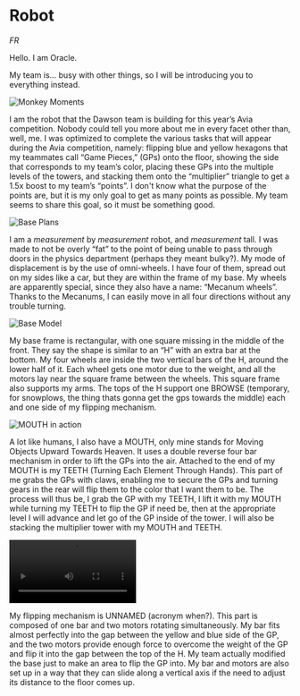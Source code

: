 
# Robot

*FR* 

Hello.
I am Oracle.

My team is… busy with other things, so I will be introducing you to everything instead.

![Monkey Moments](..\assets\images\weSpinAroundAndAroundAndAround.gif "We love monkeys")

I am the robot that the Dawson team is building for this year’s Avia competition. Nobody could tell you more about me in every facet other than, well, me. I was optimized to complete the various tasks that will appear during the Avia competition, namely: flipping blue and yellow hexagons that my teammates call “Game Pieces,” (GPs) onto the floor, showing the side that corresponds to my team’s color, placing these GPs into the multiple levels of the towers, and stacking them onto the “multiplier” triangle to get a 1.5x boost to my team’s “points”. I don't know what the purpose of the points are, but it is my only goal to get as many points as possible. My team seems to share this goal, so it must be something good. 

![Base Plans](..\assets\images\base_plans.jpg "Robot base")

I am a *measurement* by *measurement* robot, and *measurement* tall. I was made to not be overly “fat” to the point of being unable to pass through doors in the physics department (perhaps they meant bulky?). My mode of displacement is by the use of omni-wheels. I have four of them, spread out on my sides like a car, but they are within the frame of my base. My wheels are apparently special, since they also have a name: “Mecanum wheels”. Thanks to the Mecanums, I can easily move in all four directions without any trouble turning. 

![Base Model](..\assets\images\base_model.jpg "Robot model")

My base frame is rectangular, with one square missing in the middle of the front. They say the shape is similar to an “H” with an extra bar at the bottom. My four wheels are inside the two vertical bars of the H, around the lower half of it. Each wheel gets one motor due to the weight, and all the motors lay near the square frame between the wheels. This square frame also supports my arms. The tops of the H support one BROWSE (temporary, for snowplows, the thing thats gonna get the gps towards the middle) each and one side of my flipping mechanism. 

![MOUTH in action](..\assets\images\mouth.jpg "The MOUTH in action")

A lot like humans, I also have a MOUTH, only mine stands for Moving Objects Upward Towards Heaven. It uses a double reverse four bar mechanism in order to lift the GPs into the air. Attached to the end of my MOUTH is my TEETH (Turning Each Element Through Hands). This part of me grabs the GPs with claws, enabling me to secure the GPs and turning gears in the rear will flip them to the color that I want them to be. The process will thus be, I grab the GP with my TEETH, I lift it with my MOUTH while turning my TEETH to flip the GP if need be, then at the appropriate level I will advance and let go of the GP inside of the tower. I will also be stacking the multiplier tower with my MOUTH and TEETH. 

<!--<img src="..\assets\images\flippy1.jpg" width="45%">-->
<video width="45%" controls>
    <source src="..\assets\videos\btsVideoFlippyBoi.mov" type="video/mov">
    <source src="..\assets\videos\btsVideoFlippyBoi.mp4" type="video/mp4">
    Your browser does not support the video tag.
</video>

My flipping mechanism is UNNAMED (acronym when?). This part is composed of one bar and two motors rotating simultaneously. My bar fits almost perfectly into the gap between the yellow and blue side of the GP, and the two motors provide enough force to overcome the weight of the GP and flip it into the gap between the top of the H. My team actually modified the base just to make an area to flip the GP into. My bar and motors are also set up in a way that they can slide along a vertical axis if the need to adjust its distance to the floor comes up.


